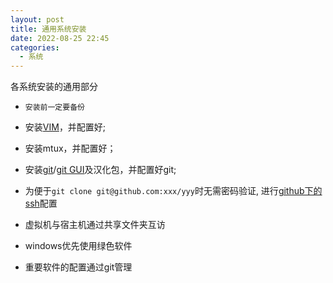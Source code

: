 ```yaml
---
layout: post
title: 通用系统安装
date: 2022-08-25 22:45
categories:
  - 系统
---
```


各系统安装的通用部分
<!-- More -->

* `安装前一定要备份`
* 安装[VIM](https://www.vim.org/download.php#pc)，并配置好;
* 安装mtux，并配置好；
* 安装[git](https://git-scm.com/download/win)/[git GUI](https://tortoisegit.org/download/)及汉化包，并配置好git;
* 为便于`git clone git@github.com:xxx/yyy`时无需密码验证, 进行[github下的ssh](https://www.jianshu.com/p/9317a927e844)配置

* 虚拟机与宿主机通过共享文件夹互访
* windows优先使用绿色软件
* 重要软件的配置通过git管理
